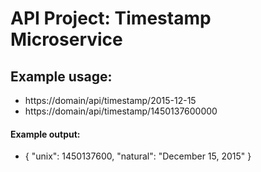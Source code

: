 
# API Project: Timestamp Microservice
## Example usage:
* https://domain/api/timestamp/2015-12-15
* https://domain/api/timestamp/1450137600000

#### Example output:
* { "unix": 1450137600, "natural": "December 15, 2015" }
